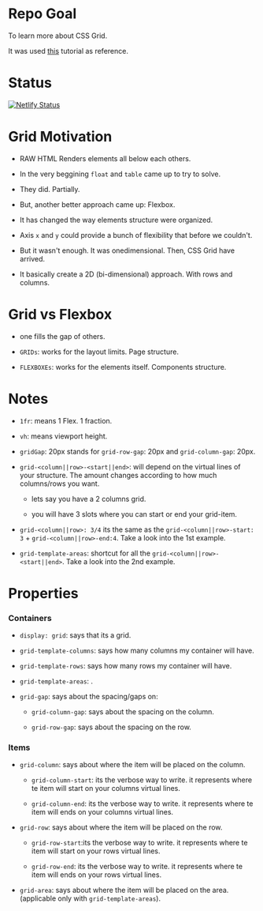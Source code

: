 # Repo Goal

To learn more about CSS Grid.

It was used [this](https://www.youtube.com/watch?v=HN1UjzRSdBk&ab_channel=Rocketseat) tutorial as reference.

# Status

[![Netlify Status](https://api.netlify.com/api/v1/badges/c2343a81-277d-43fe-8263-b2040578f531/deploy-status)](https://app.netlify.com/sites/css-grid-playground/deploys)

# Grid Motivation

- RAW HTML Renders elements all below each others.

- In the very beggining `float` and `table` came up to try to solve.

- They did. Partially.

- But, another better approach came up: Flexbox.

- It has changed the way elements structure were organized.

- Axis `x` and `y` could provide a bunch of flexibility that before we couldn't.

- But it wasn't enough. It was onedimensional. Then, CSS Grid have arrived.

- It basically create a 2D (bi-dimensional) approach. With rows and columns.

# Grid vs Flexbox

- one fills the gap of others.

- `GRIDs`: works for the layout limits. Page structure.

- `FLEXBOXEs`: works for the elements itself. Components structure.

# Notes

- `1fr`: means 1 Flex. 1 fraction.

- `vh`: means viewport height.

- `gridGap`: 20px stands for `grid-row-gap`: 20px and `grid-column-gap`: 20px.

- `grid-<column||row>-<start||end>`: will depend on the virtual lines of your structure. The amount changes according to how much columns/rows you want.

  - lets say you have a 2 columns grid.

  - you will have 3 slots where you can start or end your grid-item.

- `grid-<column||row>: 3/4` its the same as the `grid-<column||row>-start: 3` + `grid-<column||row>-end:4`. Take a look into the 1st example.

- `grid-template-areas`: shortcut for all the `grid-<column||row>-<start||end>`. Take a look into the 2nd example.

# Properties

### Containers

- `display: grid`: says that its a grid.

- `grid-template-columns`: says how many columns my container will have.

- `grid-template-rows`: says how many rows my container will have.

- `grid-template-areas`: .

- `grid-gap`: says about the spacing/gaps on:

  - `grid-column-gap`: says about the spacing on the column.

  - `grid-row-gap`: says about the spacing on the row.

### Items

- `grid-column`: says about where the item will be placed on the column.

  - `grid-column-start`: its the verbose way to write. it represents where te item will start on your columns virtual lines.

  - `grid-column-end`: its the verbose way to write. it represents where te item will ends on your columns virtual lines.

- `grid-row`: says about where the item will be placed on the row.

  - `grid-row-start`:its the verbose way to write. it represents where te item will start on your rows virtual lines.

  - `grid-row-end`: its the verbose way to write. it represents where te item will ends on your rows virtual lines.

- `grid-area`: says about where the item will be placed on the area. (applicable only with `grid-template-areas`).
